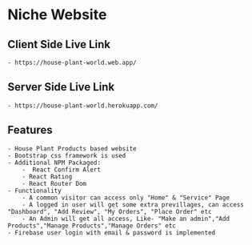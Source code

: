 # Niche Website

## Client Side Live Link

    - https://house-plant-world.web.app/

## Server Side Live Link

    - https://house-plant-world.herokuapp.com/

## Features

    - House Plant Products based website
    - Bootstrap css framework is used
    - Additional NPM Packaged:
        -  React Confirm Alert
        - React Rating
        - React Router Dom
    - Functionality
        - A common visitor can access only "Home" & "Service" Page
        - A logged in user will get some extra previllages, can access "Dashboard", "Add Review", "My Orders", "Place Order" etc
        - An Admin will get all access, Like- "Make an admin","Add Products","Manage Products","Manage Orders" etc
    - Firebase user login with email & password is implemented
